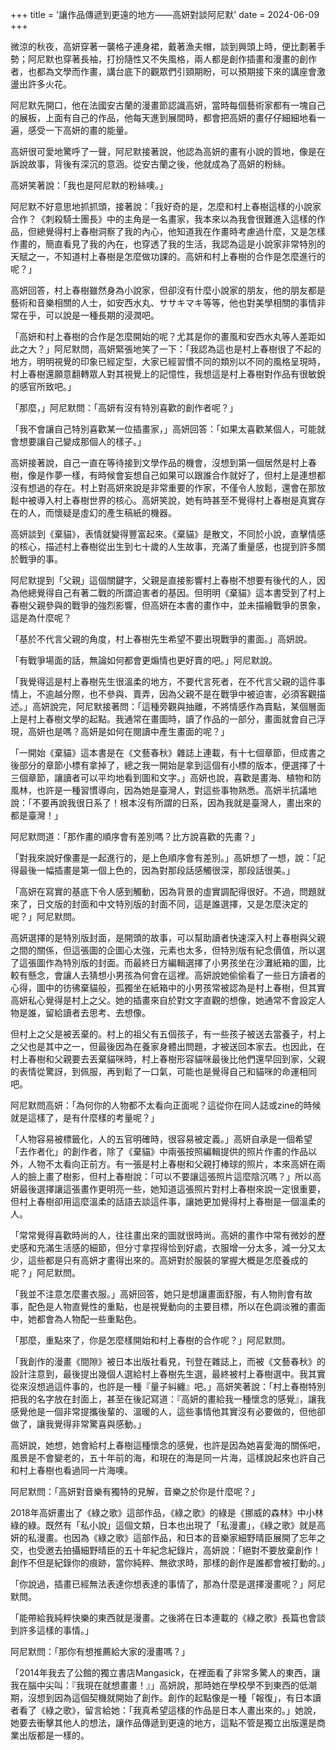 +++
title = '讓作品傳遞到更遠的地方——高妍對談阿尼默'
date = 2024-06-09
+++

微涼的秋夜，高妍穿著一襲格子連身裙，戴著漁夫帽，談到興頭上時，便比劃著手勢；阿尼默也穿著長袖，打扮隨性又不失風格，兩人都是創作插畫和漫畫的創作者，也都為文學而作畫，講台底下的觀眾們引頸期盼，可以預期接下來的講座會激盪出許多火花。

阿尼默先開口，他在法國安古蘭的漫畫節認識高妍，當時每個藝術家都有一塊自己的展板，上面有自己的作品，他每天進到展間時，都會把高妍的畫仔仔細細地看一遍，感受一下高妍的畫的能量。

高妍很可愛地驚呼了一聲，阿尼默接著說，他認為高妍的畫有小說的質地，像是在訴說故事，背後有深沉的意涵。從安古蘭之後，他就成為了高妍的粉絲。

高妍笑著說：「我也是阿尼默的粉絲噢。」

阿尼默不好意思地抓抓頭，接著說：「我好奇的是，怎麼和村上春樹這樣的小說家合作？《刺殺騎士團長》中的主角是一名畫家，我本來以為我會很難進入這樣的作品，但總覺得村上春樹洞察了我的內心，他知道我在作畫時考慮過什麼，又是怎樣作畫的，簡直看見了我的內在，也穿透了我的生活，我認為這是小說家非常特別的天賦之一，不知道村上春樹是怎麼做功課的。高妍和村上春樹的合作是怎麼進行的呢？」

高妍回答，村上春樹雖然身為小說家，但卻沒有什麼小說家的朋友，他的朋友都是藝術和音樂相關的人士，如安西水丸、ササキマキ等等，他也對美學相關的事情非常在乎，可以說是一種長期的浸潤吧。

「高妍和村上春樹的合作是怎麼開始的呢？尤其是你的畫風和安西水丸等人差距如此之大？」阿尼默問，高妍緊張地笑了一下：「我認為這也是村上春樹很了不起的地方，明明視覺的印象已經定型，大家已經習慣不同的類別以不同的風格呈現時，村上春樹還願意翻轉眾人對其視覺上的記憶性，我想這是村上春樹對作品有很敏銳的感官所致吧。」

「那麼，」阿尼默問：「高妍有沒有特別喜歡的創作者呢？」

「我不會讓自己特別喜歡某一位插畫家，」高妍回答：「如果太喜歡某個人，可能就會想要讓自己變成那個人的樣子。」

高妍接著說，自己一直在等待接到文學作品的機會，沒想到第一個居然是村上春樹，像是作夢一樣，有時候會妄想自己如果可以跟誰合作就好了，但村上是連想都沒有想過的存在。村上對高妍來說是非常重要的作家，不僅令人放鬆，還會在那放鬆中被導入村上春樹世界的核心。高妍笑說，她有時甚至不覺得村上春樹是真實存在的人，而懷疑是虛幻的產生稿紙的機器。

高妍談到《棄貓》，表情就變得豐富起來。《棄貓》是散文，不同於小說，直擊情感的核心，描述村上春樹從出生到七十歲的人生故事，充滿了重量感，也提到許多關於戰爭的事。

阿尼默提到「父親」這個關鍵字，父親是直接影響村上春樹不想要有後代的人，因為他總覺得自己有著二戰的所謂迫害者的基因。但明明《棄貓》這本書受到了村上春樹父親參與的戰爭的強烈影響，但高妍在本書的畫作中，並未描繪戰爭的景象，這是為什麼呢？

「基於不代言父親的角度，村上春樹先生希望不要出現戰爭的畫面。」高妍說。

「有戰爭場面的話，無論如何都會更煽情也更好賣的吧。」阿尼默說。

「我覺得這是村上春樹先生很溫柔的地方，不要代言死者，在不代言父親的這件事情上，不逾越分際，也不參與、賣弄，因為父親不是在戰爭中被迫害，必須客觀描述。」高妍說完，阿尼默接著問：「這種旁觀與抽離，不將情感作為賣點，某個層面上是村上春樹文學的起點。我通常在畫圖時，讀了作品的一部分，畫面就會自己浮現，高妍也是嗎？高妍是如何在閱讀中產生畫面的呢？」

「一開始《棄貓》這本書是在《文藝春秋》雜誌上連載，有十七個章節，但成書之後部分的章節小標有拿掉了，總之我一開始是拿到這個有小標的版本，便選擇了十三個章節，讓讀者可以平均地看到圖和文字。」高妍也說，喜歡是畫海、植物和防風林，也許是一種習慣導向，因為她是臺灣人，對這些事物熟悉。高妍半抗議地說：「不要再說我很日系了！根本沒有所謂的日系，因為我就是臺灣人，畫出來的都是臺灣！」

阿尼默問道：「那作畫的順序會有差別嗎？比方說喜歡的先畫？」

「對我來說好像畫是一起進行的，是上色順序會有差別。」高妍想了一想，說：「記得最後一幅插畫是第一個上色的，因為對那段話感觸很深，那段話很美。」

「高妍在寫實的基底下令人感到觸動，因為背景的虛實調配得很好。不過，問題就來了，日文版的封面和中文特別版的封面不同，這是誰選擇，又是怎麼決定的呢？」阿尼默問。

高妍選擇的是特別版封面，是開頭的故事，可以幫助讀者快速深入村上春樹與父親之間的關係，但這張圖的企圖心太強，元素也太多，但特別版有紀念價值，所以選了這張圖作為特別版的封面。而最終日方編輯選擇了小男孩坐在沙灘紙箱的圖，比較有懸念，會讓人去猜想小男孩為何會在這裡。高妍說她偷偷看了一些日方讀者的心得，圖中的彷彿棄貓般，孤獨坐在紙箱中的小男孩常被認為是村上春樹，但其實高妍私心覺得是村上之父。她的插畫來自於對文字直觀的想像，她通常不會設定人物是誰，留給讀者去思考、去想像。

但村上之父是被丟棄的。村上的祖父有五個孩子，有一些孩子被送去當養子，村上之父也是其中之一，但最後因為在養家身體出問題，才被送回本家去。也因此，在村上春樹和父親要去丟棄貓咪時，村上春樹形容貓咪最後比他們還早回到家，父親的表情從驚訝，到佩服，再到鬆了一口氣，可能也是覺得自己和貓咪的命運相同吧。

阿尼默問高妍：「為何你的人物都不太看向正面呢？這從你在同人誌或zine的時候就是這樣了，是有什麼樣的考量呢？」

「人物容易被標籤化，人的五官明確時，很容易被定義。」高妍自承是一個希望「去作者化」的創作者，除了《棄貓》中兩張按照編輯提供的照片作畫的作品以外，人物不太看向正前方。有一張是村上春樹和父親打棒球的照片，本來高妍在兩人的臉上畫了樹影，但村上春樹說：「可以不要讓這張照片這麼陰沉嗎？」所以高妍最後選擇讓這張畫作更明亮一些，她知道這張照片對村上春樹來說一定很重要，但村上春樹卻用這麼溫柔的話語去談這件事，讓她更加覺得村上春樹是一個溫柔的人。

「常常覺得喜歡時尚的人，往往畫出來的圖就很時尚。高妍的畫作中常有微妙的歷史感和充滿生活感的細節，但分寸拿捏得恰到好處，衣服增一分太多，減一分又太少，這些都是只有高妍才畫得出來的。高妍對於服裝的掌握大概是怎麼養成的呢？」阿尼默問。

「我並不注意怎麼畫衣服。」高妍回答，她只是想讓畫面舒服，有人物則會有故事，配色是人物直覺性的重點，也是視覺動向的主要目標，所以在色調淡雅的畫面中，她都會為人物配一些重點色。

「那麼，重點來了，你是怎麼樣開始和村上春樹的合作呢？」阿尼默問。

「我創作的漫畫《間隙》被日本出版社看見，刊登在雜誌上，而被《文藝春秋》的設計注意到，最後提出幾個人選給村上春樹先生選，最終被村上春樹選中。我其實從來沒想過這件事的，也許是一種『量子糾纏』吧。」高妍笑著說：「村上春樹特別把我的名字放在封面上，甚至在後記寫道：『高妍的畫給我一種懷念的感覺』，讓我感覺他是一個非常提攜後輩的、溫暖的人，這些事情他其實沒有必要做的，但他卻做了，讓我覺得非常驚喜與感動。」

高妍說，她想，她會給村上春樹這種懷念的感覺，也許是因為她喜愛海的關係吧，風景是不會變老的，五十年前的海，和現在的海是同一片海，這樣說起來也許自己和村上春樹也看過同一片海噢。

阿尼默問：「高妍對音樂有獨特的見解，音樂之於你是什麼呢？」

2018年高妍畫出了《綠之歌》這部作品，《綠之歌》的綠是《挪威的森林》中小林綠的綠。既然有「私小說」這個文類，日本也出現了「私漫畫」，《綠之歌》就是高妍的私漫畫。也因為《綠之歌》這部作品，和日本的音樂家細野晴臣展開了忘年之交，也受邀去拍攝細野晴臣的五十年紀念紀錄片，高妍說：「絕對不要放棄創作！創作不但是紀錄你的痕跡，當你純粹、無欲求時，那樣的創作是誰都會被打動的。」

「你說過，插畫已經無法表達你想表達的事情了，那為什麼是選擇漫畫呢？」阿尼默問。

「能帶給我純粹快樂的東西就是漫畫。之後將在日本連載的《綠之歌》長篇也會談到許多這樣的事情。」

阿尼默問：「那你有想推薦給大家的漫畫嗎？」

「2014年我去了公館的獨立書店Mangasick，在裡面看了非常多驚人的東西，讓我在腦中尖叫：『我現在就想畫畫！』」高妍說，那時她在學校學不到東西的低潮期，沒想到因為這個契機就開始了創作。創作的起點像是一種「報復」，有日本讀者看了《綠之歌》，留言給她：「我真希望這樣的作品是日本人畫出來的。」她說，她要去衝擊其他人的想法，讓作品傳遞到更遠的地方，這點不管是獨立出版還是商業出版都是一樣的。